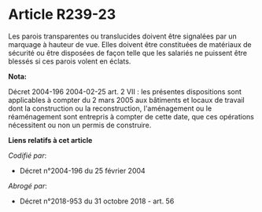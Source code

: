 # Article R239-23

Les parois transparentes ou translucides doivent être signalées par un marquage à hauteur de vue. Elles doivent être
constituées de matériaux de sécurité ou être disposées de façon telle que les salariés ne puissent être blessés si ces parois
volent en éclats.

**Nota:**

Décret 2004-196 2004-02-25 art. 2 VII : les présentes dispositions sont applicables à compter du 2 mars 2005 aux bâtiments et
locaux de travail dont la construction ou la reconstruction, l'aménagement ou le réaménagement sont entrepris à compter de
cette date, que ces opérations nécessitent ou non un permis de construire.

**Liens relatifs à cet article**

_Codifié par_:

  - Décret n°2004-196 du 25 février 2004

_Abrogé par_:

  - Décret n°2018-953 du 31 octobre 2018 - art. 56
